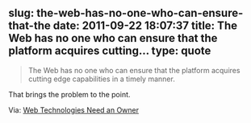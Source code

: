 slug: the-web-has-no-one-who-can-ensure-that-the
date: 2011-09-22 18:07:37
title: The Web has no one who can ensure that the platform acquires cutting...
type: quote
---

> The Web has no one who can ensure that the platform acquires cutting edge capabilities in a timely manner.

That brings the problem to the point.

 Via: [Web Technologies Need an Owner](http://joehewitt.com/post/web-technologies-need-an-owner/)
